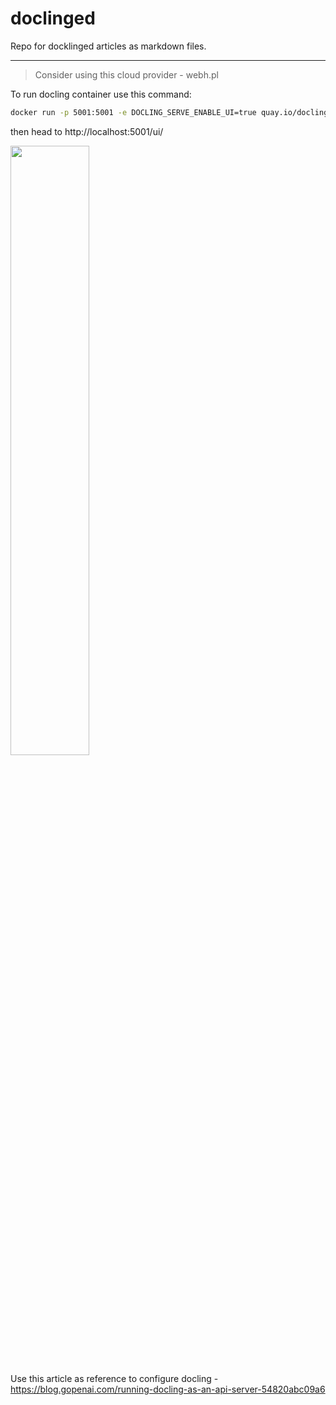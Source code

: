 # doclinged
Repo for docklinged articles as markdown files.

---

> Consider using this cloud provider - webh.pl

To run docling container use this command:
```bash
docker run -p 5001:5001 -e DOCLING_SERVE_ENABLE_UI=true quay.io/docling-project/docling-serve
```

then head to http://localhost:5001/ui/

<div><img src="https://i.imgur.com/9rKZG5P.png" width="50%"></div>

Use this article as reference to configure docling - https://blog.gopenai.com/running-docling-as-an-api-server-54820abc09a6
